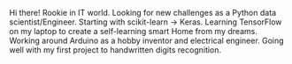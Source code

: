 Hi there! Rookie in IT world.
Looking for new challenges as a Python data scientist/Engineer.
Starting with scikit-learn -> Keras. Learning TensorFlow on my laptop to create a self-learning smart Home from my dreams.
Working around Arduino as a hobby inventor and electrical engineer. 
Going well with my first project to handwritten digits recognition. 

<!---
Aleksanderro/Aleksanderro is a ✨ special ✨ repository because its `README.md` (this file) appears on your GitHub profile.
You can click the Preview link to take a look at your changes.
--->
